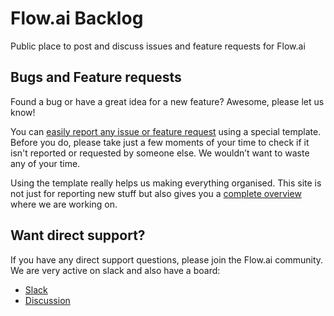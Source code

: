 # Flow.ai Backlog
Public place to post and discuss issues and feature requests for Flow.ai

## Bugs and Feature requests
Found a bug or have a great idea for a new feature? Awesome, please let us know!

You can [easily report any issue or feature request](https://github.com/flow-ai/backlog/issues/new) using a special template. Before you do, please take just a few moments of your time to check if it isn't reported or requested by someone else. We wouldn’t want to waste any of your time. 

Using the template really helps us making everything organised. This site is not just for reporting new stuff but also gives you a [complete overview](https://github.com/flow-ai/backlog/issues) where we are working on.

## Want direct support?
If you have any direct support questions, please join the Flow.ai community. We are very active on slack and also have a board:

- [Slack](https://slack.flow.ai)
- [Discussion](https://boards.flow.ai)
